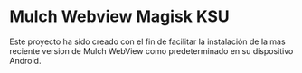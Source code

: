 # Mulch Webview Magisk KSU

Este proyecto ha sido creado con el fin de facilitar la instalación de la mas reciente version de Mulch WebView como predeterminado en su dispositivo Android.
